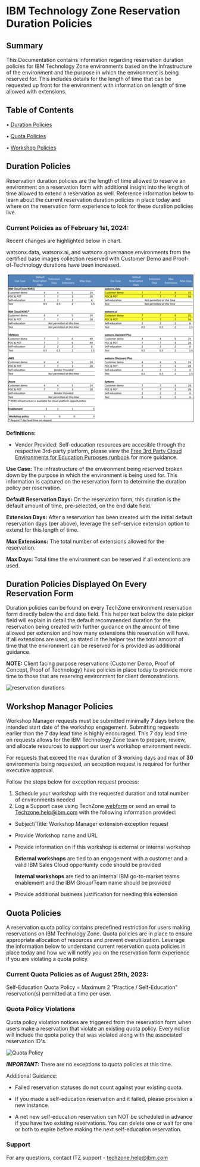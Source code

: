 # IBM Technology Zone Reservation Duration Policies

## Summary

This Documentation contains information regarding reservation duration policies for IBM Technology Zone environments based on the Infrastructure of the environment and the purpose in which the environment is being reserved for. This includes details for the length of time that can be requested up front for the environment with information on length of time allowed with extensions. 

## Table of Contents

• [Duration Policies](https://github.com/IBM/itz-support-public/blob/main/IBM-Technology-Zone/IBM-Technology-Zone-Runbooks/reservation-duration-policy.md#duration-policies)

• [Quota Policies](https://github.com/IBM/itz-support-public/blob/main/IBM-Technology-Zone/IBM-Technology-Zone-Runbooks/reservation-duration-policy.md#quota-policies)

• [Workshop Policies](https://github.com/IBM/itz-support-public/blob/main/IBM-Technology-Zone/IBM-Technology-Zone-Runbooks/reservation-duration-policy.md#workshop-manager-policies)



## Duration Policies

Reservation duration policies are the length of time allowed to reserve an environment on a reservation form with additional insight into the length of time allowed to extend a reservation as well. Reference information below to learn about the current reservation duration policies in place today and where on the reservation form experience to look for these duration policies live.


### Current Policies as of February 1st, 2024:
Recent changes are highlighted below in chart.

watsonx.data, watsonx.ai, and watsonx.governance environments from the certified base images collection reserved with Customer Demo and Proof-of-Technology durations have been increased.

![01 2024 Reservation Policies](Images/02-2024-reservation-policies.png)

**Definitions:**
- Vendor Provided: Self-education resources are accesible through the respective 3rd-party platform, please view the [Free 3rd Party Cloud Environments for Education Purposes runbook](https://github.com/IBM/itz-support-public/blob/main/IBM-Technology-Zone/IBM-Technology-Zone-Runbooks/free-third-party-cloud-infrastructure-for-education.md) for more guidance.

**Use Case:** The infrastructure of the environment being reserved broken down by the purpose in which the environment is being used for. This information is captured on the reservation form to determine the duration policy per reservation. 

**Default Reservation Days:** On the reservation form, this duration is the default amount of time, pre-selected, on the end date field. 

**Extension Days:** After a reservation has been created with the initial default reservation days (per above), leverage the self-service extension option to extend for this length of time. 

**Max Extensions:** The total number of extensions allowed for the reservation. 

**Max Days:** Total time the environment can be reserved if all extensions are used.


## Duration Policies Displayed On Every Reservation Form

Duration policies can be found on every TechZone environment reservation form directly below the end date field. This helper text below the date picker field will explain in detail the default recommended duration for the reservation being created with further guidance on the amount of time allowed per extension and how many extensions this reservation will have. If all extensions are used, as stated in the helper text the total amount of time that the environment can be reserved for is provided as additional guidance.

**NOTE:** Client facing purpose reservations (Customer Demo, Proof of Concept, Proof of Technology) have policies in place today to provide more time to those that are reserving environment for client demonstrations.

![reservation durations](https://github.com/IBM/itz-support-public/blob/main/IBM-Technology-Zone/IBM-Technology-Zone-Runbooks/Images/reservationdurationUI.png)


## Workshop Manager Policies

Workshop Manager requests must be submitted minimally **7** days before the intended start date of the workshop engagement. Submitting requests earlier than the 7 day lead time is highly encouraged. This 7 day lead time on requests allows for the IBM Technology Zone team to prepare, review, and allocate resources to support our user's workshop environment needs.

For requests that exceed the max duration of **3** working days and max of **30** environments being requested, an exception request is required for further executive approval. 

Follow the steps below for exception request process: 
1. Schedule your workshop with the requested duration and total number of environments needed
2. Log a Support case using TechZone [webform](https://ibmsf.force.com/ibminternalproducts/s/createrecord/NewCase?language=en_US) or send an email to Techzone.help@ibm.com with the following information provided: 
- Subject/Title: Workshop Manager extension exception request
- Provide Workshop name and URL
- Provide information on if this workshop is external or internal workshop
  
  **External workshops** are tied to an engagement with a customer and a valid IBM Sales Cloud opportunity code should be provided
  
  **Internal workshops** are tied to an internal IBM go-to-market teams enablement and the IBM Group/Team name should be provided
  
- Provide additional business justification for needing this extension

## Quota Policies

A reservation quota policy contains predefined restriction for users making reservations on IBM Technology Zone. Quota policies are in place to ensure appropriate allocation of resources and prevent overutilization. Leverage the information below to understand current reservation quota policies in place today and how we will notify you on the reservation form experience if you are violating a quota policy. 

### Current Quota Policies as of August 25th, 2023:

Self-Education Quota Policy = Maximum 2 "Practice / Self-Education" reservation(s) permitted at a time per user.

### Quota Policy Violations

Quota policy violation notices are triggered from the reservation form when users make a reservation that violate an existing quota policy. Every notice will include the quota policy that was violated along with the associated reservation ID's. 

![Quota Policy](https://github.com/IBM/itz-support-public/blob/main/IBM-Technology-Zone/IBM-Technology-Zone-Runbooks/Images/policy_modal.png)

_**IMPORTANT:**_ There are no exceptions to quota policies at this time.

Additional Guidance: 

- Failed reservation statuses do not count against your existing quota.

- If you made a self-education reservation and it failed, please provision a new instance. 

- A net new self-education reservation can NOT be scheduled in advance if you have two existing reservations. You can delete one or wait for one or both to expire before making the next self-education reservation.
  

### Support

For any questions, contact ITZ support - techzone.help@ibm.com
